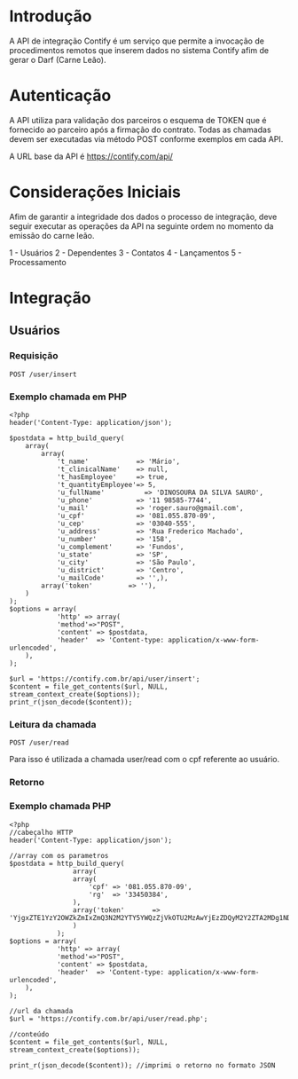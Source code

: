 # Introdução

A API de integração Contify é um serviço que permite a invocação de procedimentos remotos que inserem dados no sistema Contify afim de gerar o Darf (Carne Leão).

# Autenticação

A API utiliza para validação dos parceiros o esquema de TOKEN que é fornecido ao parceiro após a firmação do contrato. 
Todas as chamadas devem ser executadas via método POST conforme exemplos em cada API.

A URL base da API é https://contify.com/api/

# Considerações Iniciais

Afim de garantir a integridade dos dados o processo de integração, deve seguir executar as operações da API na seguinte ordem no momento da emissão do carne leão.

1 - Usuários
2 - Dependentes
3 - Contatos
4 - Lançamentos
5 - Processamento

# Integração

## Usuários

### Requisição

`POST /user/insert`

### Exemplo chamada em PHP

```
<?php
header('Content-Type: application/json');

$postdata = http_build_query(
    array(
	    array(
			't_name'            => 'Mário',
			't_clinicalName'    => null,
			't_hasEmployee'     => true,
			't_quantityEmployee'=> 5,
			'u_fullName' 	      => 'DINOSOURA DA SILVA SAURO',
			'u_phone'  	        => '11 98585-7744',
			'u_mail'      	    => 'roger.sauro@gmail.com',
			'u_cpf'             => '081.055.870-09',
			'u_cep'       	    => '03040-555',
			'u_address'         => 'Rua Frederico Machado',
			'u_number'    	    => '158',
			'u_complement'	    => 'Fundos',
			'u_state'     	    => 'SP',
			'u_city'      	    => 'São Paulo',
			'u_district'  	    => 'Centro',
			'u_mailCode'  	    => '',),
		array('token'         => ''),				
    )
);
$options = array(
			'http' => array(
			'method'=>"POST",
			'content' => $postdata,
			'header'  => 'Content-type: application/x-www-form-urlencoded',
	),
);

$url = 'https://contify.com.br/api/user/insert';
$content = file_get_contents($url, NULL, stream_context_create($options));
print_r(json_decode($content));
```

### Leitura da chamada

`POST /user/read`

Para isso é utilizada a chamada user/read com o cpf referente ao usuário.

### Retorno


### Exemplo chamada PHP
```
<?php
//cabeçalho HTTP
header('Content-Type: application/json');

//array com os parametros 
$postdata = http_build_query(
				array(
				array(
					'cpf' => '081.055.870-09',
					'rg'  => '33450384',
				),
				array('token'       => 'YjgxZTE1YzY2OWZkZmIxZmQ3N2M2YTY5YWQzZjVkOTU2MzAwYjEzZDQyM2Y2ZTA2MDg1NDJkNWE5NzdlZTY0NjUxZTJkNDNjZmI0MDhlMmZlMTk5MGQ2ZTAyOTc3NGEwZGFjODgyOWJjZGNjNDcyMGU2NDMwMTA3NGNiNjgyMTE=')				
				)
			);
$options = array(
			'http' => array(
			'method'=>"POST",
			'content' => $postdata,
			'header'  => 'Content-type: application/x-www-form-urlencoded',
	),
);

//url da chamada 
$url = 'https://contify.com.br/api/user/read.php';

//conteúdo 
$content = file_get_contents($url, NULL, stream_context_create($options));

print_r(json_decode($content)); //imprimi o retorno no formato JSON
```




